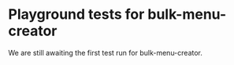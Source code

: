 # Playground tests for bulk-menu-creator
We are still awaiting the first test run for bulk-menu-creator.
